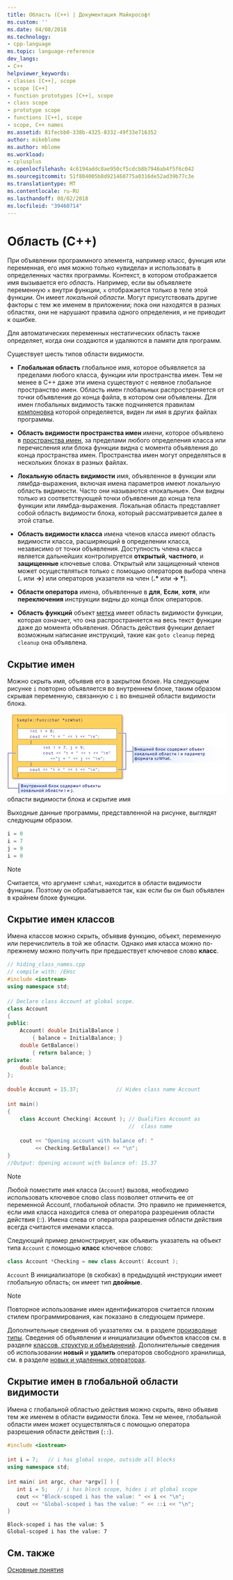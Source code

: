 ```yaml
---
title: Область (C++) | Документация Майкрософт
ms.custom: ''
ms.date: 04/08/2018
ms.technology:
- cpp-language
ms.topic: language-reference
dev_langs:
- C++
helpviewer_keywords:
- classes [C++], scope
- scope [C++]
- function prototypes [C++], scope
- class scope
- prototype scope
- functions [C++], scope
- scope, C++ names
ms.assetid: 81fecbb0-338b-4325-8332-49f33e716352
author: mikeblome
ms.author: mblome
ms.workload:
- cplusplus
ms.openlocfilehash: 4c6194addc8ae950cf5cdcb8b7946ab4f5f6c042
ms.sourcegitcommit: 51f804005b8d921468775a0316de52ad39b77c3e
ms.translationtype: MT
ms.contentlocale: ru-RU
ms.lasthandoff: 08/02/2018
ms.locfileid: "39460714"
---
```

# <a name="scope-c"></a>Область (C++)

При объявлении программного элемента, например класс, функция или переменная, его имя можно только «увидела» и использовать в определенных частях программы. Контекст, в котором отображается имя вызывается его *область*. Например, если вы объявляете переменную `x` внутри функции, `x` отображается только в теле этой функции. Он имеет *локальной области*. Могут присутствовать другие факторы с тем же именем в приложении; пока они находятся в разных областях, они не нарушают правила одного определения, и не приводит к ошибке.

Для автоматических переменных нестатических область также определяет, когда они создаются и удаляются в памяти для программ. 

Существует шесть типов области видимости.

- **Глобальная область** глобальное имя, которое объявляется за пределами любого класса, функции или пространства имен. Тем не менее в C++ даже эти имена существуют с неявное глобальное пространство имен. Область имен глобальных распространяется от точки объявления до конца файла, в котором они объявлены. Для имен глобальных видимость также подчиняется правилам [компоновка](program-and-linkage-cpp.md) которой определяется, виден ли имя в других файлах программы.

- **Область видимости пространства имен** имени, которое объявлено в [пространства имен](namespaces-cpp.md), за пределами любого определения класса или перечисления или блока функции видна с момента объявления до конца пространства имен. Пространства имен могут определяться в нескольких блоках в разных файлах.

- **Локальную область видимости** имя, объявленное в функции или лямбда-выражения, включая имена параметров имеют локальную область видимости. Часто они называются «локальные». Они видны только из соответствующей точки объявления до конца тела функции или лямбда-выражения. Локальная область представляет собой область видимости блока, который рассматривается далее в этой статье.

- **Область видимости класса** имена членов класса имеют область видимости класса, расширяющий в определении класса, независимо от точки объявления. Доступность члена класса является дальнейших контролируется **открытый**, **частного**, и **защищенные** ключевые слова. Открытый или защищенный членов может осуществляться только с помощью операторов выбора члена (**.** или **->**) или операторов указателя на член (**.\***  или **-> \***).

- **Области оператора** имена, объявленные в **для**, **Если**, **хотя**, или **переключения** инструкции видны до конца блок операторов.

- **Область функций** объект [метка](labeled-statements.md) имеет область видимости функции, которая означает, что она распространяется на весь текст функции даже до момента объявления. Область действия функции делает возможным написание инструкций, такие как `goto cleanup` перед `cleanup` она объявлена.

## <a name="hiding-names"></a>Скрытие имен

Можно скрыть имя, объявив его в закрытом блоке. На следующем рисунке `i` повторно объявляется во внутреннем блоке, таким образом скрывая переменную, связанную с `i` во внешней области видимости блока.

 ![Блок&#45;область скрытии имен](../cpp/media/vc38sf1.png "vc38SF1") области видимости блока и скрытие имя

 Выходные данные программы, представленной на рисунке, выглядят следующим образом.

```cpp
i = 0
i = 7
j = 9
i = 0
```

> [!NOTE]
> Считается, что аргумент `szWhat`, находится в области видимости функции. Поэтому он обрабатывается так, как если бы он был объявлен в крайнем блоке функции.

## <a name="hiding-class-names"></a>Скрытие имен классов

 Имена классов можно скрыть, объявив функцию, объект, переменную или перечислитель в той же области. Однако имя класса можно по-прежнему можно получить при предшествует ключевое слово **класс**.

```cpp
// hiding_class_names.cpp
// compile with: /EHsc
#include <iostream>
using namespace std;

// Declare class Account at global scope.
class Account
{
public:
    Account( double InitialBalance )
        { balance = InitialBalance; }
    double GetBalance()
        { return balance; }
private:
    double balance;
};

double Account = 15.37;            // Hides class name Account

int main()
{
    class Account Checking( Account ); // Qualifies Account as 
                                       //  class name

    cout << "Opening account with balance of: "
         << Checking.GetBalance() << "\n";
}
//Output: Opening account with balance of: 15.37
```

> [!NOTE]
> Любой поместите имя класса (`Account`) вызова, необходимо использовать ключевое слово class позволяет отличить ее от переменной Account, глобальной области. Это правило не применяется, если имя класса находится слева от оператора разрешения области действия (::). Имена слева от оператора разрешения области действия всегда считаются именами класса.

 Следующий пример демонстрирует, как объявить указатель на объект типа `Account` с помощью **класс** ключевое слово:

```cpp
class Account *Checking = new class Account( Account );
```

 `Account` В инициализаторе (в скобках) в предыдущей инструкции имеет глобальную область; он имеет тип **двойные**.

> [!NOTE]
> Повторное использование имен идентификаторов считается плохим стилем программирования, как показано в следующем примере.

 Дополнительные сведения об указателях см. в разделе [производные типы](http://msdn.microsoft.com/aa14183c-02fe-4d81-95fe-beddb0c01c7c). Сведения об объявлении и инициализации объектов классов см. в разделе [классов, структур и объединений](../cpp/classes-and-structs-cpp.md). Дополнительные сведения об использовании **новый** и **удалить** операторов свободного хранилища, см. в разделе [новых и удаленных операторах](new-and-delete-operators.md).

## <a name="hiding-names-with-global-scope"></a>Скрытие имен в глобальной области видимости

 Имена с глобальной областью действия можно скрыть, явно объявив тем же именем в области видимости блока. Тем не менее, глобальной области имен может осуществляться с помощью оператора разрешения области действия (`::`).

```cpp
#include <iostream>

int i = 7;   // i has global scope, outside all blocks
using namespace std;

int main( int argc, char *argv[] ) {
   int i = 5;   // i has block scope, hides i at global scope
   cout << "Block-scoped i has the value: " << i << "\n";
   cout << "Global-scoped i has the value: " << ::i << "\n";
}
```

```Output
Block-scoped i has the value: 5
Global-scoped i has the value: 7
```

## <a name="see-also"></a>См. также
 [Основные понятия](../cpp/basic-concepts-cpp.md)